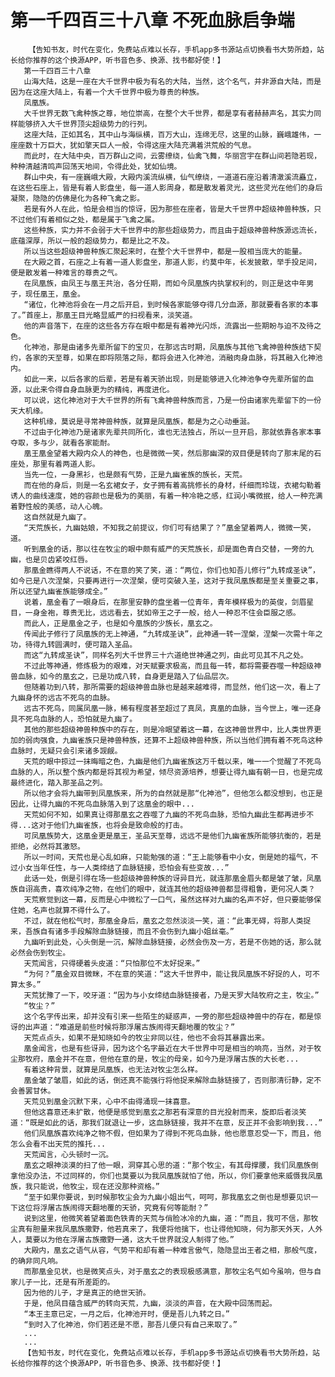 # 第一千四百三十八章 不死血脉启争端
        【告知书友，时代在变化，免费站点难以长存，手机app多书源站点切换看书大势所趋，站长给你推荐的这个换源APP，听书音色多、换源、找书都好使！】
       第一千四百三十八章
       山海大陆，这是一座在大千世界中极为有名的大陆，当然，这个名气，并非源自大陆，而是因为在这座大陆上，有着一个大千世界中极为尊贵的种族。
       凤凰族。
       大千世界无数飞禽种族之尊，地位崇高，在整个大千世界，都是享有者赫赫声名，其实力同样能够挤入大千世界顶尖超级势力的行列。
       这座大陆，正如其名，其中山与海纵横，百万大山，连绵无尽，这里的山脉，巍峨雄伟，一座座数十万巨大，犹如擎天巨人一般，令得这座大陆充满着洪荒般的气息。
       而此时，在大陆中央，百万群山之间，云雾缭绕，仙禽飞舞，华丽宫宇在群山间若隐若现，种种清越清鸣声回荡天地间，令得此处，犹如仙境。
       群山中央，有一座巍峨大殿，大殿内溪流纵横，仙气缭绕，一道道石座沿着清澈溪流矗立，在这些石座上，皆是有着人影盘坐，每一道人影周身，都是散发着灵光，这些灵光在他们的身后凝聚，隐隐的仿佛是化为各种飞禽之影。
       若是有外人在此，怕是会相当的惊讶，因为那些在座者，皆是大千世界中超级神兽种族，只不过他们有着相似之处，都是属于飞禽之属。
       这些种族，实力并不会弱于大千世界中的那些超级势力，而且由于超级神兽种族源远流长，底蕴深厚，所以一般的超级势力，都是比之不及。
       所以当这些超级神兽种族汇聚起来时，在整个大千世界中，都是一股相当庞大的能量。
       在大殿之首，石座之上有着一道人影盘坐，那道人影，约莫中年，长发披散，举手投足间，便是散发着一种难言的尊贵之气。
       在凤凰族，由凤王与凰王共治，各分任期，而如今凤凰族内执掌权利的，则正是这中年男子，现任凰王，凰金。
       “诸位，化神池将会在一月之后开启，到时候各家能够夺得几分血源，那就要看各家的本事了。”首座上，那凰王目光略显威严的扫视看来，淡笑道。
       他的声音落下，在座的这些各方存在眼中都是有着神光闪烁，流露出一些期盼与迫不及待之色。
       化神池，那是由诸多先辈所留下的宝贝，在那远古时期，凤凰族与其他飞禽神兽种族结下契约，各家的天至尊，如果在即将陨落之际，都将会进入化神池，消融肉身血脉，将其融入化神池内。
       如此一来，以后各家的后辈，若是有着天骄出现，则是能够进入化神池争夺先辈所留的血源，以此来令得自身血脉更为的精纯，再度进化。
       可以说，这化神池对于大千世界的所有飞禽神兽种族而言，乃是一份由诸家先辈留下的一份天大机缘。
       这种机缘，莫说是寻常神兽种族，就算是凤凰族，都是为之心动垂涎。
       不过由于化神池乃是诸家先辈共同所化，谁也无法独占，所以一旦开启，那就依靠各家本事夺取，多与少，就看各家能耐。
       凰王凰金望着大殿内众人的神色，也是微微一笑，然后那幽深的双目便是转向了那末尾的石座处，那里有着两道人影。
       当先一位，一身黑衫，也是颇有气势，正是九幽雀族的族长，天荒。
       而在他的身后，则是一名玄裙女子，女子拥有着高挑修长的身材，纤细而玲珑，衣裙勾勒着诱人的曲线速度，她的容颜也是极为的美丽，有着一种冷艳之感，红润小嘴微抿，给人一种充满着野性般的美感，动人心魄。
       这自然就是九幽了。
       “天荒族长，九幽姑娘，不知我之前提议，你们可有结果了？”凰金望着两人，微微一笑，道。
       听到凰金的话，那以往在牧尘的眼中颇有威严的天荒族长，却是面色青白交替，一旁的九幽，也是贝齿紧咬红唇。
       那凰金瞧得两人不说话，不在意的笑了笑，道：“两位，你们也知吾儿修行“九转成圣诀”，如今已是八次涅槃，只要再进行一次涅槃，便可突破入圣，这对于我凤凰族都是至关重要之事，所以还望九幽雀族能够成全。”
       说着，凰金看了一眼身后，在那里安静的盘坐着一位青年，青年模样极为的英俊，剑眉星目，一身金袍，尊贵无比，远远看去，犹如帝王之子一般，给人一种忍不住会臣服之感。
       而此人，正是凰金之子，也是如今凰族的少族长，凰玄之。
       传闻此子修行了凤凰族的无上神通，“九转成圣诀”，此神通一转一涅槃，涅槃一次需十年之功，待得九转圆满时，便可踏入圣品。
       而这“九转成圣诀”，同样名列大千世界三十六道绝世神通之列，由此可见其不凡之处。
       不过此等神通，修炼极为的艰难，对天赋要求极高，而且每一转，都将需要吞噬一种超级神兽血脉，如今的凰玄之，已是功成八转，自身更是踏入了仙品层次。
       但随着功到八转，那所需要的超级神兽血脉也是越来越难得，而显然，他们这一次，看上了九幽身怀的远古不死鸟的血脉。
       远古不死鸟，同属凤凰一脉，稀有程度甚至超过了真凤，真凰的血脉，当今世上，唯一还身具不死鸟血脉的人，恐怕就是九幽了。
       其他的那些超级神兽种族中的存在，则是冷眼望着这一幕，在这神兽世界中，比人类世界更加的弱肉强食，九幽雀族只是神兽种族，还算不上超级神兽种族，所以当他们拥有着不死鸟这种血脉时，无疑只会引来诸多觊觎。
       天荒的眼中掠过一抹晦暗之色，九幽是他们九幽雀族这万千载以来，唯一一个觉醒了不死鸟血脉的人，所以整个族内都是将其视为希望，倾尽资源培养，想要让得九幽有朝一日，也是完成最终进化，踏入那圣品之列。
       所以他才会将九幽带到凤凰族来，所为的自然就是那“化神池”，但他怎么都没想到，也正是因此，让得九幽的不死鸟血脉落入到了这凰金的眼中...
       天荒如何不知，如果真让得那凰玄之吞噬了九幽的不死鸟血脉，恐怕九幽此生都再进步不得...这对于他们九幽雀族，也将会是致命般的打击。
       可凤凰族势大，这凰金更是凰王，圣品天至尊，远远不是他们九幽雀族所能够抗衡的，若是拒绝，必然将其激怒。
       所以一时间，天荒也是心乱如麻，只能勉强的道：“王上能够看中小女，倒是她的福气，不过小女当年任性，与一人类缔结了血脉链接，恐怕会有些变故...”
       此话一处，倒是引得在场一些超级神兽种族的讶异目光，就连那凰金眉头都是皱了皱，凤凰族自诩高贵，喜欢纯净之物，在他们的眼中，就连其他的超级神兽都显得粗鲁，更何况人类？
       天荒察觉到这一幕，反而是心中微松了一口气，虽然这样对九幽的名声不好，但只要能够保住她，名声也就算不得什么了。
       不过，就在他松气时，那凰金身后，凰玄之忽然淡淡一笑，道：“此事无碍，将那人类捉来，吾族自有诸多手段解除血脉链接，而且不会伤到九幽小姐丝毫。”
       九幽听到此处，心头倒是一沉，解除血脉链接，必然会伤及一方，若是不伤她的话，那么就必然会伤到牧尘。
       天荒闻言，只得硬着头皮道：“只怕那位不太好捉来。”
       “为何？”凰金双目微眯，不在意的笑道：“这大千世界中，能让我凤凰族不好捉的人，可不算太多。”
       天荒犹豫了一下，咬牙道：“因为与小女缔结血脉链接者，乃是天罗大陆牧府之主，牧尘。”
       “牧尘？”
       这个名字传出来，却并没有引来一些陌生的疑惑声，一旁的那些超级神兽中的存在，都是惊讶的出声道：“难道是前些时候将那浮屠古族闹得天翻地覆的牧尘？”
       天荒点点头，如果不是知晓如今的牧尘非同以往，他也不会将其暴露出来。
       凰金闻言，也是有些讶异，因为这个名字最近在大千世界中可是相当的响亮，当然，对于牧尘那牧府，凰金并不在意，但他在意的是，牧尘的母亲，如今乃是浮屠古族的大长老...
       有着这种背景，就算是凤凰族，也无法对牧尘怎么样。
       凰金皱了皱眉，如此的话，倒还真不能强行将他捉来解除血脉链接了，否则那清衍静，定不会善罢甘休。
       天荒见到凰金沉默下来，心中不由得涌现一抹喜意。
       但他这喜意还未扩散，他便是感觉到凰玄之那若有深意的目光投射而来，旋即后者淡笑道：“既是如此的话，那我们就退让一步，这血脉链接，我并不在意，反正并不会影响到我...”
       他们凤凰族喜欢纯净之物不假，但如果为了得到不死鸟血脉，他也愿意忍受一下，而且，他怎么会看不出天荒的推托...
       天荒闻言，心头顿时一沉。
       凰玄之眼神淡漠的扫了他一眼，洞穿其心思的道：“那个牧尘，有其母撑腰，我们凤凰族倒拿他没办法，不过同样的，你们也莫要以为我凤凰族就怕了他，所以，你们要拿他来威慑我凤凰族，我只能说，他牧尘，现在还没那种资格。”
       “至于如果你要说，到时候那牧尘会为九幽小姐出气，呵呵，那我凰玄之倒也是想要见识一下这位将浮屠古族闹得天翻地覆的天骄，究竟有何等能耐？”
       说到这里，他微笑着望着面色铁青的天荒与俏脸冰冷的九幽，道：“而且，我可不信，那牧尘真有胆量来我凤凰族撒野，他若真来了，我便将他擒下，也让得他知晓，何为那天外天，人外人，莫要以为他在浮屠古族撒野一通，这大千世界就没人制得了他。”
       大殿内，凰玄之语气从容，气势平和却有着一种难言傲气，隐隐显出王者之相，那般气度，的确非同凡响。
       而那凰金见状，也是微笑点头，对于凰玄之的表现极感满意，那牧尘名气如今虽响，但与自家儿子一比，还是有所差距的。
       因为他的儿子，才是真正的绝世天骄。
       于是，他凤目蕴含威严的转向天荒，九幽，淡淡的声音，在大殿中回荡而起。
       “本王主意已定，一月之后，化神池开时，便是吾儿九转之日。”
       “到时入了化神池，你们若还是不愿，那吾儿便只有自己来取了。”
       ...
       ...
       【告知书友，时代在变化，免费站点难以长存，手机app多书源站点切换看书大势所趋，站长给你推荐的这个换源APP，听书音色多、换源、找书都好使！】